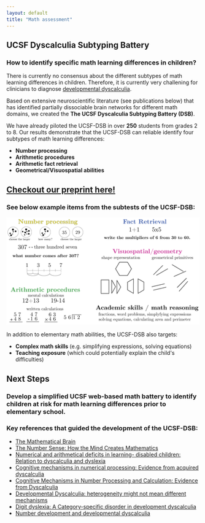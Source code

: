 ```yaml
---
layout: default
title: "Math assessment"
---
```

## UCSF Dyscalculia Subtyping Battery

### How to identify specific math learning differences in children?

There is currently no consensus about the different subtypes of math learning differences in children. Therefore, it is currently very challening for clinicians to diagnose [developmental dyscalculia](/dyscalculia).

Based on extensive neuroscientific literature (see publications below) that has identified partially dissociable brain networks for different math domains, we created the **The UCSF Dyscalculia Subtyping Battery (DSB)**. 


We have already piloted the UCSF-DSB in over **250** students from grades 2 to 8. Our results demonstrate that the UCSF-DSB can reliable identify four subtypes of math learning differences:

* **Number processing**
* **Arithmetic procedures**
* **Arithmetic fact retrieval**
* **Geometrical/Visuospatial abilities**

## [Checkout our preprint here!](https://assets.researchsquare.com/files/rs-1922020/v1_covered.pdf?c=1663797842) 

### See below example items from the subtests of the UCSF-DSB:

<img src="math_battery.png" width="900" class="center">

In addition to elementary math abilities, the UCSF-DSB also targets:

* **Complex math skills** (e.g. simplifying expressions, solving equations)
* **Teaching exposure** (which could potentially explain the child's difficulties)

## Next Steps

### Develop a simplified UCSF web-based math battery to identify children at risk for math learning differences prior to elementary school.  


### Key references that guided the development of the UCSF-DSB:

* [The Mathematical Brain](butterworth_1999.pdf)
* [The Number Sense: How the Mind Creates Mathematics](dehaene_1997.pdf)
* [Numerical and arithmetical deficits in learning- disabled children: Relation to dyscalculia and dyslexia](geary_and_howard_2001.pdf)
* [Cognitive mechanisms in numerical processing: Evidence from acquired dyscalculia](mccloskey_1992.pdf)
* [Cognitive Mechanisms in Number Processing and Calculation: Evidence from Dyscalculia](mccloskey_1985.pdf)
* [Developmental Dyscalculia: heterogeneity might not mean different mechanisms](rubinstein_and_henik.pdf)
* [Digit dyslexia: A Category-specific disorder in development dyscalculia](temple_1989.pdf)
* [Number development and developmental dyscalculia](vonaster_and_shalev.pdf)


